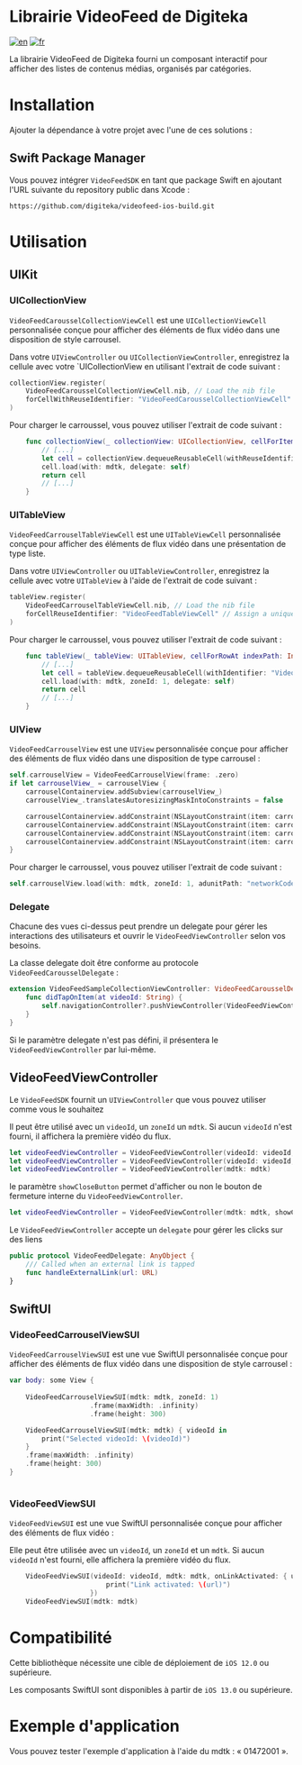 # Librairie VideoFeed de Digiteka

[![en](https://img.shields.io/badge/lang-en-red.svg)](ReadMe.md)
[![fr](https://img.shields.io/badge/lang-fr-blue.svg)](ReadMe.fr.md)

La librairie VideoFeed de Digiteka fourni un composant interactif pour afficher des listes de contenus médias, organisés par catégories.

# Installation

Ajouter la dépendance à votre projet avec l'une de ces solutions :

## Swift Package Manager

Vous pouvez intégrer `VideoFeedSDK` en tant que package Swift en ajoutant l'URL suivante du repository public dans Xcode :

`https://github.com/digiteka/videofeed-ios-build.git`

# Utilisation

## UIKit

### UICollectionView

`VideoFeedCarousselCollectionViewCell` est une `UICollectionViewCell` personnalisée conçue pour afficher des éléments de flux vidéo dans une disposition de style carrousel.

Dans votre `UIViewController` ou `UICollectionViewController`, enregistrez la cellule avec votre `UICollectionView en utilisant l'extrait de code suivant :

```swift
collectionView.register(
    VideoFeedCarousselCollectionViewCell.nib, // Load the nib file
    forCellWithReuseIdentifier: "VideoFeedCarousselCollectionViewCell" // Assign a unique identifier
)
```

Pour charger le carroussel, vous pouvez utiliser l'extrait de code suivant :

```swift
    func collectionView(_ collectionView: UICollectionView, cellForItemAt indexPath: IndexPath) -> UICollectionViewCell {
        // [...]
        let cell = collectionView.dequeueReusableCell(withReuseIdentifier: "VideoFeedCarousselCollectionViewCell", for: indexPath) as! VideoFeedCarousselCollectionViewCell
        cell.load(with: mdtk, delegate: self)
        return cell
        // [...]
    }
```



### UITableView

`VideoFeedCarrouselTableViewCell` est une `UITableViewCell` personnalisée conçue pour afficher des éléments de flux vidéo dans une présentation de type liste.

Dans votre `UIViewController` ou `UITableViewController`, enregistrez la cellule avec votre `UITableView` à l'aide de l'extrait de code suivant :

```swift
tableView.register(
    VideoFeedCarrouselTableViewCell.nib, // Load the nib file
    forCellReuseIdentifier: "VideoFeedTableViewCell" // Assign a unique identifier
)
```

Pour charger le carroussel, vous pouvez utiliser l'extrait de code suivant :

```swift
    func tableView(_ tableView: UITableView, cellForRowAt indexPath: IndexPath) -> UITableViewCell {
        // [...]
        let cell = tableView.dequeueReusableCell(withIdentifier: "VideoFeedCarousselTableViewCell", for: indexPath) as! VideoFeedCarrouselTableViewCell
        cell.load(with: mdtk, zoneId: 1, delegate: self)
        return cell
        // [...]
    }
```

### UIView

`VideoFeedCarrouselView` est une `UIView` personnalisée conçue pour afficher des éléments de flux vidéo dans une disposition de type carrousel :

```swift
self.carrouselView = VideoFeedCarrouselView(frame: .zero)
if let carrouselView_ = carrouselView {
    carrouselContainerview.addSubview(carrouselView_)
    carrouselView_.translatesAutoresizingMaskIntoConstraints = false

    carrouselContainerview.addConstraint(NSLayoutConstraint(item: carrouselView_, attribute: .leading, relatedBy: .equal, toItem: carrouselContainerview, attribute: .leading, multiplier: 1.0, constant: 0))
    carrouselContainerview.addConstraint(NSLayoutConstraint(item: carrouselView_, attribute: .trailing, relatedBy: .equal, toItem: carrouselContainerview, attribute: .trailing, multiplier: 1.0, constant: 0))
    carrouselContainerview.addConstraint(NSLayoutConstraint(item: carrouselView_, attribute: .top, relatedBy: .equal, toItem: carrouselContainerview, attribute: .top, multiplier: 1.0, constant: 0))
    carrouselContainerview.addConstraint(NSLayoutConstraint(item: carrouselView_, attribute: .bottom, relatedBy: .equal, toItem: carrouselContainerview, attribute: .bottom, multiplier: 1.0, constant: 0))
}
```

Pour charger le carroussel, vous pouvez utiliser l'extrait de code suivant :

```swift
self.carrouselView.load(with: mdtk, zoneId: 1, adunitPath: "networkCode/cheminDuBlocdAnnonce", delegate: self)
```

### Delegate

Chacune des vues ci-dessus peut prendre un delegate pour gérer les interactions des utilisateurs et ouvrir le  `VideoFeedViewController` selon vos besoins.

La classe delegate doit être conforme au protocole `VideoFeedCarousselDelegate` :

```swift
extension VideoFeedSampleCollectionViewController: VideoFeedCarousselDelegate {
    func didTapOnItem(at videoId: String) {
        self.navigationController?.pushViewController(VideoFeedViewController(videoId: videoId, mdtk: mdtk), animated: true)
    }
}
```

Si le paramètre delegate n'est pas défini, il présentera le `VideoFeedViewController` par lui-même.

## VideoFeedViewController

Le `VideoFeedSDK` fournit un `UIViewController` que vous pouvez utiliser comme vous le souhaitez

Il peut être utilisé avec un `videoId`, un `zoneId` un `mdtk`.
Si aucun `videoId` n'est fourni, il affichera la première vidéo du flux.

```swift
let videoFeedViewController = VideoFeedViewController(videoId: videoId, mdtk: mdtk, delegate: self)
let videoFeedViewController = VideoFeedViewController(videoId: videoId, mdtk: mdtk)
let videoFeedViewController = VideoFeedViewController(mdtk: mdtk)
```

le paramètre `showCloseButton` permet d'afficher ou non le bouton de fermeture interne du `VideoFeedViewController`.
```swift
let videoFeedViewController = VideoFeedViewController(mdtk: mdtk, showCloseButton: true)
```

Le `VideoFeedViewController` accepte un `delegate` pour gérer les clicks sur des liens

```swift
public protocol VideoFeedDelegate: AnyObject {
    /// Called when an external link is tapped
    func handleExternalLink(url: URL)
}
```

## SwiftUI

### VideoFeedCarrouselViewSUI

`VideoFeedCarrouselViewSUI` est une vue SwiftUI personnalisée conçue pour afficher des éléments de flux vidéo dans une disposition de style carrousel :

```swift
var body: some View {
    
    VideoFeedCarrouselViewSUI(mdtk: mdtk, zoneId: 1)
                    .frame(maxWidth: .infinity)
                    .frame(height: 300)

    VideoFeedCarrouselViewSUI(mdtk: mdtk) { videoId in
        print("Selected videoId: \(videoId)")
    }
    .frame(maxWidth: .infinity)
    .frame(height: 300)
}
 
```

### VideoFeedViewSUI

`VideoFeedViewSUI` est une vue SwiftUI personnalisée conçue pour afficher des éléments de flux vidéo :

Elle peut être utilisée avec un `videoId`, un `zoneId` et un `mdtk`.
Si aucun `videoId` n'est fourni, elle affichera la première vidéo du flux.

```swift
    VideoFeedViewSUI(videoId: videoId, mdtk: mdtk, onLinkActivated: { url in
                        print("Link activated: \(url)")
                    })
    VideoFeedViewSUI(mdtk: mdtk)
```




# Compatibilité


Cette bibliothèque nécessite une cible de déploiement de `iOS 12.0` ou supérieure.

Les composants SwiftUI sont disponibles à partir de `iOS 13.0` ou supérieure.

# Exemple d'application
Vous pouvez tester l'exemple d'application à l'aide du mdtk : « 01472001 ».
